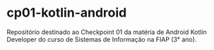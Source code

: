 # cp01-kotlin-android
Repositório destinado ao Checkpoint 01 da matéria de  Android Kotlin Developer do curso de Sistemas de Informação na FIAP (3° ano).
